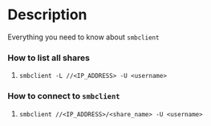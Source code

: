 # Description
Everything you need to know about ```smbclient```

### How to list all shares
1. ```smbclient -L //<IP_ADDRESS> -U <username>```
### How to connect to ```smbclient```
1. ```smbclient //<IP_ADDRESS>/<share_name> -U <username>```
